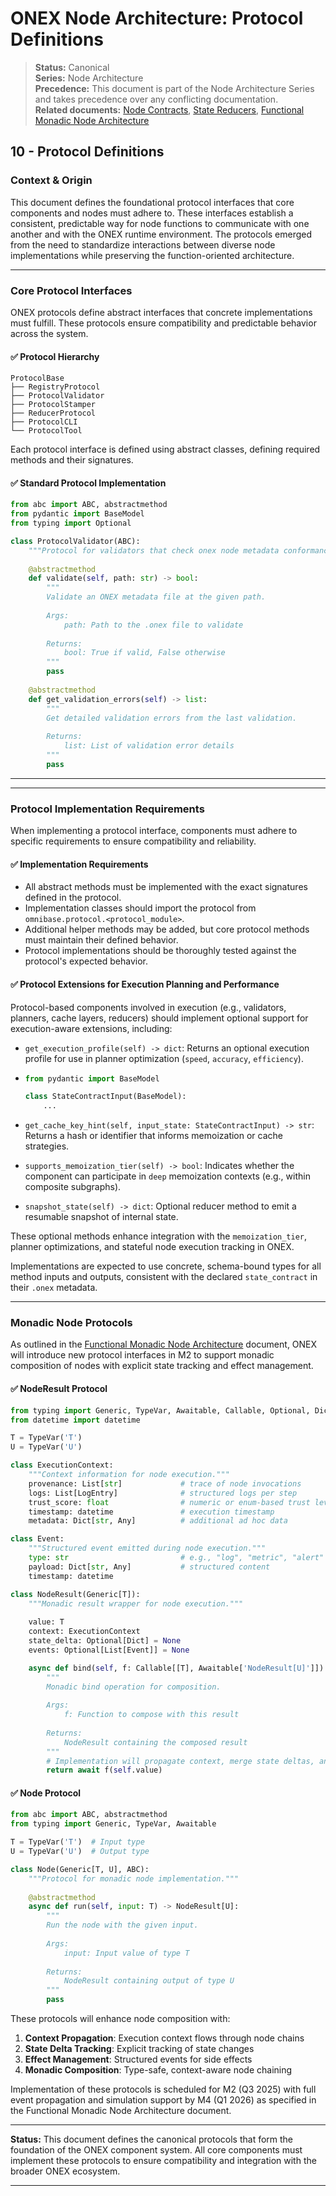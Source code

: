 <!-- === OmniNode:Metadata ===
author: OmniNode Team
copyright: OmniNode Team
created_at: '2025-05-28T12:40:26.745944'
description: Stamped by ONEX
entrypoint: python://protocol_definitions.md
hash: 937ac6fd66187ed6b3f441337c8f2ccc3d3bb4237e61873157db77a7f28ee042
last_modified_at: '2025-05-29T11:50:15.144781+00:00'
lifecycle: active
meta_type: tool
metadata_version: 0.1.0
name: protocol_definitions.md
namespace: omnibase.protocol_definitions
owner: OmniNode Team
protocol_version: 0.1.0
runtime_language_hint: python>=3.11
schema_version: 0.1.0
state_contract: state_contract://default
tools: null
uuid: 54689c53-91e1-40f2-944f-10becacfd099
version: 1.0.0

<!-- === /OmniNode:Metadata === -->


# ONEX Node Architecture: Protocol Definitions

> **Status:** Canonical  
> **Series:** Node Architecture  
> **Precedence:** This document is part of the Node Architecture Series and takes precedence over any conflicting documentation.  
> **Related documents:** [Node Contracts](./node_contracts.md), [State Reducers](./state_reducers.md), [Functional Monadic Node Architecture](./functional_monadic_node_architecture.md)

## 10 - Protocol Definitions

### Context & Origin

This document defines the foundational protocol interfaces that core components and nodes must adhere to. These interfaces establish a consistent, predictable way for node functions to communicate with one another and with the ONEX runtime environment. The protocols emerged from the need to standardize interactions between diverse node implementations while preserving the function-oriented architecture.

---

### Core Protocol Interfaces

ONEX protocols define abstract interfaces that concrete implementations must fulfill. These protocols ensure compatibility and predictable behavior across the system.

#### ✅ Protocol Hierarchy

```
ProtocolBase
├── RegistryProtocol
├── ProtocolValidator
├── ProtocolStamper
├── ReducerProtocol
├── ProtocolCLI
└── ProtocolTool
```

Each protocol interface is defined using abstract classes, defining required methods and their signatures.

#### ✅ Standard Protocol Implementation

```python
from abc import ABC, abstractmethod
from pydantic import BaseModel
from typing import Optional

class ProtocolValidator(ABC):
    """Protocol for validators that check onex node metadata conformance."""
    
    @abstractmethod
    def validate(self, path: str) -> bool:
        """
        Validate an ONEX metadata file at the given path.
        
        Args:
            path: Path to the .onex file to validate
            
        Returns:
            bool: True if valid, False otherwise
        """
        pass
    
    @abstractmethod
    def get_validation_errors(self) -> list:
        """
        Get detailed validation errors from the last validation.
        
        Returns:
            list: List of validation error details
        """
        pass
```

---


---

### Protocol Implementation Requirements

When implementing a protocol interface, components must adhere to specific requirements to ensure compatibility and reliability.

#### ✅ Implementation Requirements

* All abstract methods must be implemented with the exact signatures defined in the protocol.
* Implementation classes should import the protocol from `omnibase.protocol.<protocol_module>`.
* Additional helper methods may be added, but core protocol methods must maintain their defined behavior.
* Protocol implementations should be thoroughly tested against the protocol's expected behavior.

#### ✅ Protocol Extensions for Execution Planning and Performance

Protocol-based components involved in execution (e.g., validators, planners, cache layers, reducers) should implement optional support for execution-aware extensions, including:

* `get_execution_profile(self) -> dict`: Returns an optional execution profile for use in planner optimization (`speed`, `accuracy`, `efficiency`).
* 
  ```python
  from pydantic import BaseModel

  class StateContractInput(BaseModel):
      ...
  ```

* `get_cache_key_hint(self, input_state: StateContractInput) -> str`: Returns a hash or identifier that informs memoization or cache strategies.
* `supports_memoization_tier(self) -> bool`: Indicates whether the component can participate in `deep` memoization contexts (e.g., within composite subgraphs).
* `snapshot_state(self) -> dict`: Optional reducer method to emit a resumable snapshot of internal state.

These optional methods enhance integration with the `memoization_tier`, planner optimizations, and stateful node execution tracking in ONEX.

Implementations are expected to use concrete, schema-bound types for all method inputs and outputs, consistent with the declared `state_contract` in their `.onex` metadata.

---

### Monadic Node Protocols

As outlined in the [Functional Monadic Node Architecture](./functional_monadic_node_architecture.md) document, ONEX will introduce new protocol interfaces in M2 to support monadic composition of nodes with explicit state tracking and effect management.

#### ✅ NodeResult Protocol

```python
from typing import Generic, TypeVar, Awaitable, Callable, Optional, Dict, List, Any
from datetime import datetime

T = TypeVar('T')
U = TypeVar('U')

class ExecutionContext:
    """Context information for node execution."""
    provenance: List[str]             # trace of node invocations
    logs: List[LogEntry]              # structured logs per step
    trust_score: float                # numeric or enum-based trust level
    timestamp: datetime               # execution timestamp
    metadata: Dict[str, Any]          # additional ad hoc data

class Event:
    """Structured event emitted during node execution."""
    type: str                         # e.g., "log", "metric", "alert"
    payload: Dict[str, Any]           # structured content
    timestamp: datetime

class NodeResult(Generic[T]):
    """Monadic result wrapper for node execution."""
    
    value: T
    context: ExecutionContext
    state_delta: Optional[Dict] = None
    events: Optional[List[Event]] = None

    async def bind(self, f: Callable[[T], Awaitable['NodeResult[U]']]) -> 'NodeResult[U]':
        """
        Monadic bind operation for composition.
        
        Args:
            f: Function to compose with this result
            
        Returns:
            NodeResult containing the composed result
        """
        # Implementation will propagate context, merge state deltas, and concatenate events
        return await f(self.value)
```

#### ✅ Node Protocol

```python
from abc import ABC, abstractmethod
from typing import Generic, TypeVar, Awaitable

T = TypeVar('T')  # Input type
U = TypeVar('U')  # Output type

class Node(Generic[T, U], ABC):
    """Protocol for monadic node implementation."""
    
    @abstractmethod
    async def run(self, input: T) -> NodeResult[U]:
        """
        Run the node with the given input.
        
        Args:
            input: Input value of type T
            
        Returns:
            NodeResult containing output of type U
        """
        pass
```

These protocols will enhance node composition with:

1. **Context Propagation**: Execution context flows through node chains
2. **State Delta Tracking**: Explicit tracking of state changes
3. **Effect Management**: Structured events for side effects
4. **Monadic Composition**: Type-safe, context-aware node chaining

Implementation of these protocols is scheduled for M2 (Q3 2025) with full event propagation and simulation support by M4 (Q1 2026) as specified in the Functional Monadic Node Architecture document.

---

**Status:** This document defines the canonical protocols that form the foundation of the ONEX component system. All core components must implement these protocols to ensure compatibility and integration with the broader ONEX ecosystem.

---
